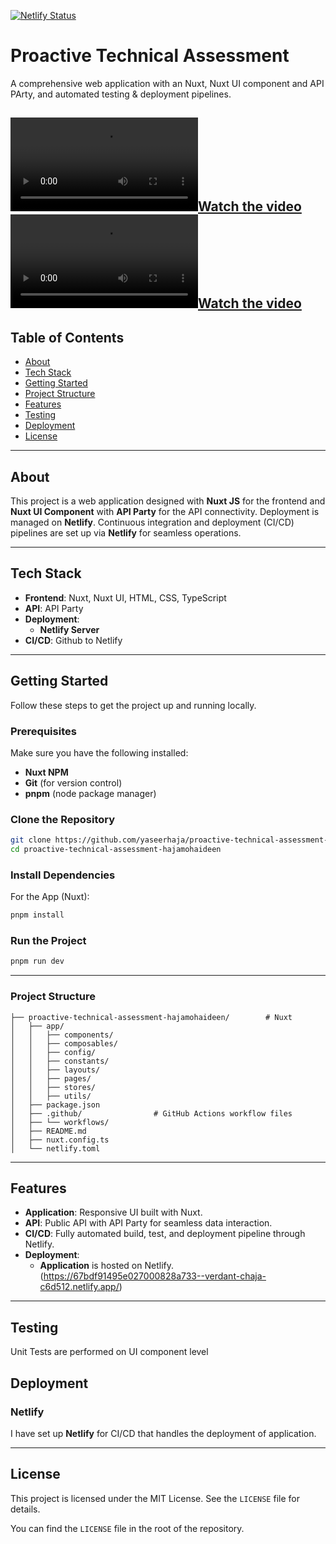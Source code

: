 
[![Netlify Status](https://api.netlify.com/api/v1/badges/0d499372-70ac-4612-a577-8ff84716ddfb/deploy-status)](https://app.netlify.com/sites/verdant-chaja-c6d512/deploys)

# Proactive Technical Assessment

A comprehensive web application with an Nuxt, Nuxt UI component and API PArty, and automated testing & deployment pipelines.

[![Watch the video](https://67be05c6da68f1000829b024--verdant-chaja-c6d512.netlify.app/video/desktop_demo.mp4)](https://67be05c6da68f1000829b024--verdant-chaja-c6d512.netlify.app/video/desktop_demo.mp4)
[![Watch the video](https://67be05c6da68f1000829b024--verdant-chaja-c6d512.netlify.app/video/mobile_demo.mp4)](https://67be05c6da68f1000829b024--verdant-chaja-c6d512.netlify.app/video/mobile_demo.mp4)
---

## Table of Contents

- [About](#about)
- [Tech Stack](#tech-stack)
- [Getting Started](#getting-started)
- [Project Structure](#project-structure)
- [Features](#features)
- [Testing](#testing)
- [Deployment](#deployment)
- [License](#license)

---

## About

This project is a web application designed with **Nuxt JS** for the frontend and **Nuxt UI Component** with **API Party** for the API connectivity. Deployment is managed on **Netlify**. Continuous integration and deployment (CI/CD) pipelines are set up via **Netlify** for seamless operations.

---

## Tech Stack

- **Frontend**: Nuxt, Nuxt UI, HTML, CSS, TypeScript
- **API**: API Party
- **Deployment**:
   - **Netlify Server**
- **CI/CD**: Github to Netlify

---

## Getting Started

Follow these steps to get the project up and running locally.

### Prerequisites

Make sure you have the following installed:

- **Nuxt NPM** 
- **Git** (for version control)
- **pnpm** (node package manager)

### Clone the Repository

```bash
git clone https://github.com/yaseerhaja/proactive-technical-assessment-hajamohaideen.git
cd proactive-technical-assessment-hajamohaideen
```

### Install Dependencies
For the App (Nuxt):
```bash
pnpm install
```

### Run the Project

```bash
pnpm run dev
```

---

### Project Structure

```angular2html
├── proactive-technical-assessment-hajamohaideen/        # Nuxt 
│   ├── app/
│   │   ├── components/
│   │   ├── composables/
│   │   ├── config/
│   │   ├── constants/
│   │   ├── layouts/
│   │   ├── pages/
│   │   ├── stores/
│   │   ├── utils/
│   ├── package.json
│   ├── .github/                # GitHub Actions workflow files
│   ├── └── workflows/
│   ├── README.md
│   ├── nuxt.config.ts
│   └── netlify.toml
```

---

## Features

- **Application**: Responsive UI built with Nuxt.
- **API**: Public API with API Party for seamless data interaction.
- **CI/CD**: Fully automated build, test, and deployment pipeline through Netlify.
- **Deployment**:
   - **Application** is hosted on Netlify.(https://67bdf91495e027000828a733--verdant-chaja-c6d512.netlify.app/)

---

## Testing

Unit Tests are performed on UI component level

## Deployment

### Netlify 

I have set up **Netlify** for CI/CD that handles the deployment of application.

---

## License

This project is licensed under the MIT License. See the `LICENSE` file for details.

You can find the `LICENSE` file in the root of the repository.


